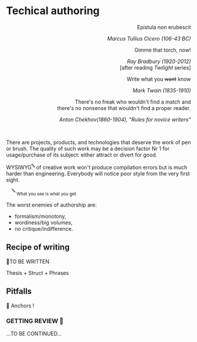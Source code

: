 # Techical authoring

<div dir="rtl">Epistula non erubescit </div>
<p dir="rtl";'><i>Marcus Tullius Cicero (106-43 BC)</i></p>

<div dir="rtl">!Gimme that torch, now</div>
<p dir="rtl";'><i>Ray Bradbury (1920-2012)</i><br/>[after reading <i>Twilight</i> series]</p>

<div dir="rtl">Write what you <s>want</s> know</div>
<p dir="rtl";'><i>Mark Twain (1835-1910)</i></p>

<div dir="rtl";'>There's no freak who wouldn't find a match and<br/>.there's no nonsense that wouldn't find a proper reader</div>
<p dir="rtl";'><i>"Anton Chekhov(1860-1904), "Rules for novice writers</i></p>
&nbsp;

There are projects, products, and technologies that deserve the work of pen or brush. The quality of such work may be a decision factor Nr&nbsp;1 for usage/purchase of its subject: either attract or divert for good.

WYSIWYG<sup>🔤</sup> of creative work won't produce compilation errors but is much harder than engineering. Everybody will notice poor style from the very first sight.

&nbsp;&nbsp;&nbsp;&nbsp;<sup>🔤</sup> <sub>What you see is what you get.</sub>

The worst enemies of authorship are:

- formalism/monotony,
- wordiness/big volumes,
- no critique/indifference.

## Recipe of writing

🚧TO BE WRITTEN

Thesis + Struct + Phrases

## Pitfalls

🚧 Anchors !

### GETTING REVIEW 🚧

...TO BE CONTINUED...
